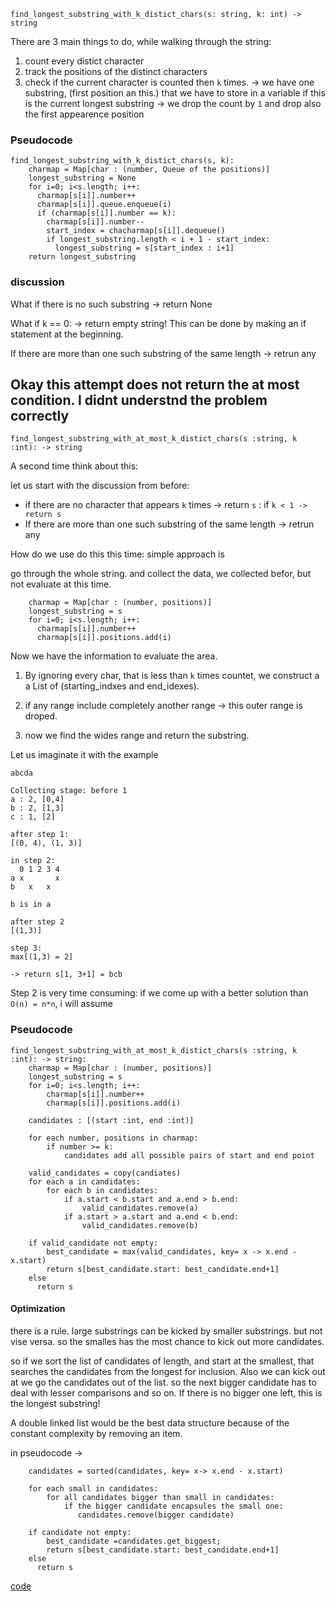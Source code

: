 `find_longest_substring_with_k_distict_chars(s: string, k: int) -> string`

There are 3 main things to do, while walking through the string:
1. count every distict character
2. track the positions of the distinct characters
3. check if the current character is counted then `k` times. 
   -> we have one substring, (first position an this.) that we have to store in a variable if this is the current longest substring
   -> we drop the count by `1` and drop also the first appearence position


### Pseudocode
```
find_longest_substring_with_k_distict_chars(s, k):
    charmap = Map[char : (number, Queue of the positions)]
    longest_substring = None
    for i=0; i<s.length; i++:
      charmap[s[i]].number++
      charmap[s[i]].queue.enqueue(i)
      if (charmap[s[i]].number == k):
        charmap[s[i]].number--
        start_index = chacharmap[s[i]].dequeue()
        if longest_substring.length < i + 1 - start_index:
          longest_substring = s[start_index : i+1]
    return longest_substring
```




### discussion
What if there is no such substring -> return None

What if k == 0: -> return empty string!  This can be done by making an if statement at the beginning.

If there are more than one such substring of the same length -> retrun any


## Okay this attempt does not return the at most condition. I didnt understnd the problem correctly
`find_longest_substring_with_at_most_k_distict_chars(s :string, k :int): -> string`

A second time think about this:

let us start with the discussion from before:
- if there are no character that appears `k` times -> return `s` : if `k < 1 -> return s` 
- If there are more than one such substring of the same length -> retrun any

How do we use do this this time: simple approach is

go through the whole string. and collect the data, we collected befor, but not evaluate at this time.

```
    charmap = Map[char : (number, positions)]
    longest_substring = s
    for i=0; i<s.length; i++:
      charmap[s[i]].number++
      charmap[s[i]].positions.add(i)
```

Now we have the information to evaluate the area.

1. By ignoring every char, that is less than `k` times countet, we construct a a List of (starting_indxes and end_idexes).

2. if any range include completely another range -> this outer range is droped.

3. now we find the wides range and return the substring.

Let us imaginate it with the example

```
abcda

Collecting stage: before 1
a : 2, [0,4]
b : 2, [1,3]
c : 1, [2]

after step 1:
[(0, 4), (1, 3)]

in step 2:
  0 1 2 3 4
a x       x 
b   x   x

b is in a

after step 2
[(1,3)]

step 3:
max[(1,3) = 2] 

-> return s[1, 3+1] = bcb

```

Step 2 is very time consuming: if we come up with a better solution than `O(n) = n*n`, i will assume


### Pseudocode
```
find_longest_substring_with_at_most_k_distict_chars(s :string, k :int): -> string:
    charmap = Map[char : (number, positions)]
    longest_substring = s
    for i=0; i<s.length; i++:
        charmap[s[i]].number++
        charmap[s[i]].positions.add(i)
    
    candidates : [(start :int, end :int)]

    for each number, positions in charmap:
        if number >= k:
            candidates add all possible pairs of start and end point
    
    valid_candidates = copy(candiates)
    for each a in candidates:
        for each b in candidates:
            if a.start < b.start and a.end > b.end:
                valid_candidates.remove(a)
            if a.start > a.start and a.end < b.end:
                valid_candidates.remove(b)

    if valid_candidate not empty:
        best_candidate = max(valid_candidates, key= x -> x.end - x.start)
        return s[best_candidate.start: best_candidate.end+1]
    else 
      return s
```


#### Optimization
there is a rule.
large substrings can be kicked by smaller substrings. but not vise versa.
so the smalles has the most chance to kick out more candidates.

so if we sort the list of candidates of length, and start at the smallest, that searches the candidates from the longest for inclusion.
Also we can kick out at we go the candidates out of the list. so the next bigger candidate has to deal with lesser comparisons and so on.
If there is no bigger one left, this is the longest substring!

A double linked list would be the best data structure because of the constant complexity by removing an item. 

in pseudocode ->
```
    candidates = sorted(candidates, key= x-> x.end - x.start)

    for each small in candidates:
        for all candidates bigger than small in candidates:
            if the bigger candidate encapsules the small one:
               candidates.remove(bigger candidate)
    
    if candidate not empty:
        best_candidate =candidates.get_biggest;
        return s[best_candidate.start: best_candidate.end+1]
    else 
      return s
```

[code](solution.py)